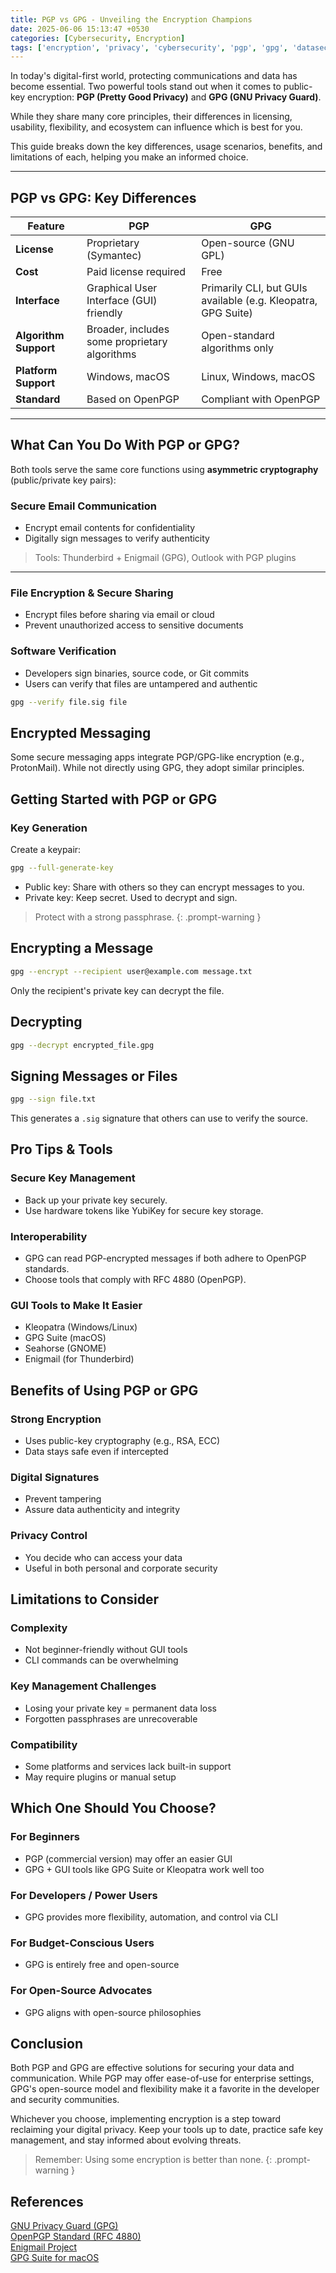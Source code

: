 ```yaml
---
title: PGP vs GPG - Unveiling the Encryption Champions
date: 2025-06-06 15:13:47 +0530
categories: [Cybersecurity, Encryption]
tags: ['encryption', 'privacy', 'cybersecurity', 'pgp', 'gpg', 'datasecurity', 'digital-privacy', 'open-source', 'public-key-cryptography']
---
```


In today's digital-first world, protecting communications and data has become essential. Two powerful tools stand out when it comes to public-key encryption: **PGP (Pretty Good Privacy)** and **GPG (GNU Privacy Guard)**.

While they share many core principles, their differences in licensing, usability, flexibility, and ecosystem can influence which is best for you.

This guide breaks down the key differences, usage scenarios, benefits, and limitations of each, helping you make an informed choice.

---

## PGP vs GPG: Key Differences

| Feature            | **PGP**                                 | **GPG**                                         |
|--------------------|------------------------------------------|-------------------------------------------------|
| **License**        | Proprietary (Symantec)                   | Open-source (GNU GPL)                          |
| **Cost**           | Paid license required                    | Free                                            |
| **Interface**      | Graphical User Interface (GUI) friendly  | Primarily CLI, but GUIs available (e.g. Kleopatra, GPG Suite) |
| **Algorithm Support** | Broader, includes some proprietary algorithms | Open-standard algorithms only                  |
| **Platform Support** | Windows, macOS                         | Linux, Windows, macOS                          |
| **Standard**       | Based on OpenPGP                         | Compliant with OpenPGP                         |

---

## What Can You Do With PGP or GPG?

Both tools serve the same core functions using **asymmetric cryptography** (public/private key pairs):

### Secure Email Communication

- Encrypt email contents for confidentiality
- Digitally sign messages to verify authenticity

> Tools: Thunderbird + Enigmail (GPG), Outlook with PGP plugins

---

### File Encryption & Secure Sharing

- Encrypt files before sharing via email or cloud
- Prevent unauthorized access to sensitive documents

### Software Verification

- Developers sign binaries, source code, or Git commits
- Users can verify that files are untampered and authentic

```bash
gpg --verify file.sig file
```

## Encrypted Messaging

Some secure messaging apps integrate PGP/GPG-like encryption (e.g., ProtonMail). While not directly using GPG, they adopt similar principles.

## Getting Started with PGP or GPG

### Key Generation
Create a keypair:
```bash
gpg --full-generate-key
```
- Public key: Share with others so they can encrypt messages to you.
- Private key: Keep secret. Used to decrypt and sign.

> Protect with a strong passphrase.
{: .prompt-warning }

## Encrypting a Message

```bash
gpg --encrypt --recipient user@example.com message.txt
```
Only the recipient's private key can decrypt the file.

## Decrypting

```bash
gpg --decrypt encrypted_file.gpg
```

## Signing Messages or Files

```bash
gpg --sign file.txt
```
This generates a `.sig` signature that others can use to verify the source.

## Pro Tips & Tools

### Secure Key Management
- Back up your private key securely.
- Use hardware tokens like YubiKey for secure key storage.

### Interoperability
- GPG can read PGP-encrypted messages if both adhere to OpenPGP standards.
- Choose tools that comply with RFC 4880 (OpenPGP).

### GUI Tools to Make It Easier
- Kleopatra (Windows/Linux)
- GPG Suite (macOS)
- Seahorse (GNOME)
- Enigmail (for Thunderbird)

## Benefits of Using PGP or GPG

### Strong Encryption
- Uses public-key cryptography (e.g., RSA, ECC)
- Data stays safe even if intercepted

### Digital Signatures
- Prevent tampering
- Assure data authenticity and integrity

### Privacy Control
- You decide who can access your data
- Useful in both personal and corporate security

## Limitations to Consider

### Complexity
- Not beginner-friendly without GUI tools
- CLI commands can be overwhelming

### Key Management Challenges
- Losing your private key = permanent data loss
- Forgotten passphrases are unrecoverable

### Compatibility
- Some platforms and services lack built-in support
- May require plugins or manual setup

## Which One Should You Choose?

### For Beginners
- PGP (commercial version) may offer an easier GUI
- GPG + GUI tools like GPG Suite or Kleopatra work well too

### For Developers / Power Users
- GPG provides more flexibility, automation, and control via CLI

### For Budget-Conscious Users
- GPG is entirely free and open-source

### For Open-Source Advocates
- GPG aligns with open-source philosophies

## Conclusion

Both PGP and GPG are effective solutions for securing your data and communication. While PGP may offer ease-of-use for enterprise settings, GPG's open-source model and flexibility make it a favorite in the developer and security communities.

Whichever you choose, implementing encryption is a step toward reclaiming your digital privacy. Keep your tools up to date, practice safe key management, and stay informed about evolving threats.

> Remember: Using some encryption is better than none.
{: .prompt-warning }

## References

<a href="https://gnupg.org/" target="_blank" rel="noopener noreferrer">GNU Privacy Guard (GPG)</a>\
<a href="https://tools.ietf.org/html/rfc4880/" target="_blank" rel="noopener noreferrer">OpenPGP Standard (RFC 4880)</a>\
<a href="https://enigmail.net/" target="_blank" rel="noopener noreferrer">Enigmail Project</a>\
<a href="https://gpgtools.org/" target="_blank" rel="noopener noreferrer">GPG Suite for macOS</a>